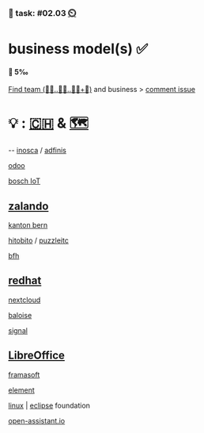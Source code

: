 ### 💪 task: #02.03 [⏲️](https://youtu.be/h1uaTOmvZbA)

# business model(s) ✅

#### 🏅 5‰

[Find team (🧑‍💼..🧑‍🎨..🧑‍💻+🤵)](https://openpracticelibrary.com/practice/t2r2-talk-type-read-review/) and business > [comment issue](https://github.com/digital-sustainability/module-eoss-hs23-sandbox/issues/6)

# 💡 : [🇨🇭](https://ossbenchmark.com/institutions) & [🗺️](https://landscape.todogroup.org)
--
[inosca](https://inosca.ch) / [adfinis](https://adfinis.com)

[odoo](http://odoo.com)

[bosch IoT](https://iot.eclipse.org/community/resources/case-studies/)

[zalando](https://opensource.zalando.com)
--
[kanton bern](https://github.com/kanton-bern/oss)

[hitobito](http://hitobito.ch) / [puzzleitc](https://www.puzzle.ch)

[bfh](http://bfh.ch/opensource)

[redhat](https://www.redhat.com)
--
[nextcloud](https://nextcloud.com)

[baloise](https://github.com/baloise)

[signal](https://signal.org)

[LibreOffice](https://www.libreoffice.org)
--
[framasoft](https://framasoft.org)

[element](https://element.io)

[linux](https://www.linuxfoundation.org) | [eclipse](https://www.eclipse.org) foundation

[open-assistant.io](https://open-assistant.io)